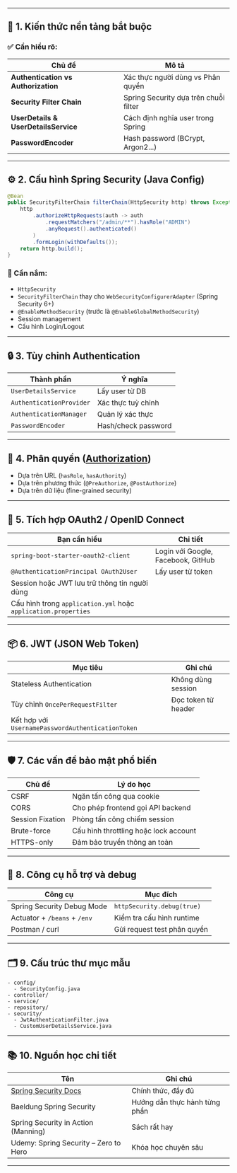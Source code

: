 
---

## 🔐 1. **Kiến thức nền tảng bắt buộc**

### ✅ Cần hiểu rõ:

| Chủ đề                               | Mô tả                                 |
| ------------------------------------ | ------------------------------------- |
| **Authentication vs Authorization**  | Xác thực người dùng vs Phân quyền     |
| **Security Filter Chain**            | Spring Security dựa trên chuỗi filter |
| **UserDetails & UserDetailsService** | Cách định nghĩa user trong Spring     |
| **PasswordEncoder**                  | Hash password (BCrypt, Argon2...)     |

---

## ⚙️ 2. **Cấu hình Spring Security (Java Config)**

```java
@Bean
public SecurityFilterChain filterChain(HttpSecurity http) throws Exception {
    http
        .authorizeHttpRequests(auth -> auth
            .requestMatchers("/admin/**").hasRole("ADMIN")
            .anyRequest().authenticated()
        )
        .formLogin(withDefaults());
    return http.build();
}
```

### 🎯 Cần nắm:

* `HttpSecurity`
* `SecurityFilterChain` thay cho `WebSecurityConfigurerAdapter` (Spring Security 6+)
* `@EnableMethodSecurity` (trước là `@EnableGlobalMethodSecurity`)
* Session management
* Cấu hình Login/Logout

---

## 🔒 3. **Tùy chỉnh Authentication**

| Thành phần               | Ý nghĩa             |
| ------------------------ | ------------------- |
| `UserDetailsService`     | Lấy user từ DB      |
| `AuthenticationProvider` | Xác thực tuỳ chỉnh  |
| `AuthenticationManager`  | Quản lý xác thực    |
| `PasswordEncoder`        | Hash/check password |

---

## 🧾 4. **Phân quyền ([Authorization](authorize.md))**

* Dựa trên URL (`hasRole`, `hasAuthority`)
* Dựa trên phương thức (`@PreAuthorize`, `@PostAuthorize`)
* Dựa trên dữ liệu (fine-grained security)

---

## 🪪 5. **Tích hợp OAuth2 / OpenID Connect**

| Bạn cần hiểu                                                   | Chi tiết                           |
| -------------------------------------------------------------- | ---------------------------------- |
| `spring-boot-starter-oauth2-client`                            | Login với Google, Facebook, GitHub |
| `@AuthenticationPrincipal OAuth2User`                          | Lấy user từ token                  |
| Session hoặc JWT lưu trữ thông tin người dùng                  |                                    |
| Cấu hình trong `application.yml` hoặc `application.properties` |                                    |

---

## 📦 6. **JWT (JSON Web Token)**

| Mục tiêu                                          | Ghi chú             |
| ------------------------------------------------- | ------------------- |
| Stateless Authentication                          | Không dùng session  |
| Tùy chỉnh `OncePerRequestFilter`                  | Đọc token từ header |
| Kết hợp với `UsernamePasswordAuthenticationToken` |                     |

---

## 🛡️ 7. **Các vấn đề bảo mật phổ biến**

| Chủ đề           | Lý do học                             |
| ---------------- | ------------------------------------- |
| CSRF             | Ngăn tấn công qua cookie              |
| CORS             | Cho phép frontend gọi API backend     |
| Session Fixation | Phòng tấn công chiếm session          |
| Brute-force      | Cấu hình throttling hoặc lock account |
| HTTPS-only       | Đảm bảo truyền thông an toàn          |

---

## 🧰 8. **Công cụ hỗ trợ và debug**

| Công cụ                      | Mục đích                    |
| ---------------------------- | --------------------------- |
| Spring Security Debug Mode   | `httpSecurity.debug(true)`  |
| Actuator + `/beans` + `/env` | Kiểm tra cấu hình runtime   |
| Postman / curl               | Gửi request test phân quyền |

---

## 🗂️ 9. **Cấu trúc thư mục mẫu**

```
- config/
  - SecurityConfig.java
- controller/
- service/
- repository/
- security/
  - JwtAuthenticationFilter.java
  - CustomUserDetailsService.java
```

---

## 📚 10. **Nguồn học chi tiết**

| Tên                                                                                 | Ghi chú                       |
| ----------------------------------------------------------------------------------- | ----------------------------- |
| [Spring Security Docs](https://docs.spring.io/spring-security/reference/index.html) | Chính thức, đầy đủ            |
| Baeldung Spring Security                                                            | Hướng dẫn thực hành từng phần |
| Spring Security in Action (Manning)                                                 | Sách rất hay                  |
| Udemy: Spring Security – Zero to Hero                                               | Khóa học chuyên sâu           |

---

